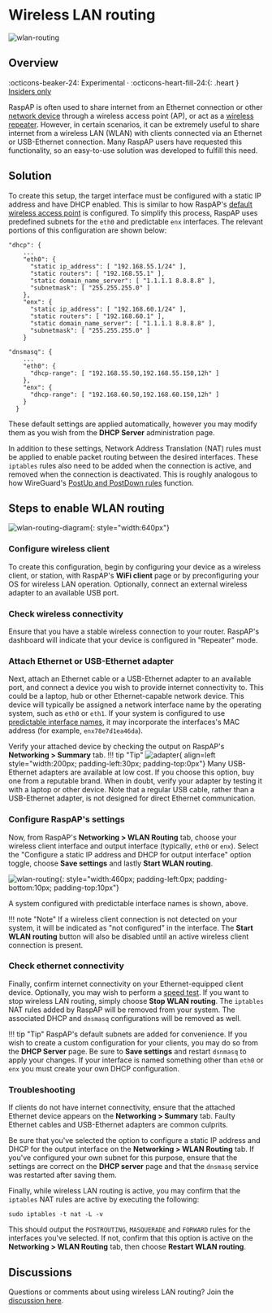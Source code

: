 # Wireless LAN routing

![wlan-routing](https://github.com/user-attachments/assets/2ddf3971-f230-425f-9391-b5e7ebc0a1ca)

## Overview
:octicons-beaker-24: Experimental · :octicons-heart-fill-24:{: .heart } [Insiders only](index.md)

RaspAP is often used to share internet from an Ethernet connection or other [network device](net-devices.md) through a wireless access point (AP), or act as a [wireless repeater](../features-core/repeater.md). However, in certain scenarios, it can be extremely useful to share internet from a wireless LAN (WLAN) with clients connected via an Ethernet or USB-Ethernet connection. Many RaspAP users have requested this functionality, so an easy-to-use solution was developed to fulfill this need.

## Solution
To create this setup, the target interface must be configured with a static IP address and have DHCP enabled. This is similar to how RaspAP's [default wireless access point](../get-started/defaults.md#networking-defaults) is configured. To simplify this process, RaspAP uses predefined subnets for the `eth0` and predictable `enx` interfaces. The relevant portions of this configuration are shown below:

```
"dhcp": {
    ...
    "eth0": {
      "static ip_address": [ "192.168.55.1/24" ],
      "static routers": [ "192.168.55.1" ],
      "static domain_name_server": [ "1.1.1.1 8.8.8.8" ],
      "subnetmask": [ "255.255.255.0" ]
    },
    "enx": {
      "static ip_address": [ "192.168.60.1/24" ],
      "static routers": [ "192.168.60.1" ],
      "static domain_name_server": [ "1.1.1.1 8.8.8.8" ],
      "subnetmask": [ "255.255.255.0" ]
    }
```

```
"dnsmasq": {
    ...
    "eth0": {
      "dhcp-range": [ "192.168.55.50,192.168.55.150,12h" ]
    },
    "enx": {
      "dhcp-range": [ "192.168.60.50,192.168.60.150,12h" ]
    }
  }
```

These default settings are applied automatically, however you may modify them as you wish from the **DHCP Server** administration page.

In addition to these settings, Network Address Translation (NAT) rules must be applied to enable packet routing between the desired interfaces. These `iptables` rules also need to be added when the connection is active, and removed when the connection is deactivated. This is roughly analogous to how WireGuard's [PostUp and PostDown rules](../features-core/wireguard.md#tunneling-traffic) function. 

## Steps to enable WLAN routing

![wlan-routing-diagram](https://github.com/RaspAP/raspap-webgui/assets/229399/aa88a477-3a78-43e3-ae70-b6de99414452){: style="width:640px"}


### Configure wireless client
To create this configuration, begin by configuring your device as a wireless client, or station, with RaspAP's **WiFi client** page or by preconfiguring your OS for wireless LAN operation. Optionally, connect an external wireless adapter to an available USB port.

### Check wireless connectivity
Ensure that you have a stable wireless connection to your router. RaspAP's dashboard will indicate that your device is configured in "Repeater" mode. 

### Attach Ethernet or USB-Ethernet adapter
Next, attach an Ethernet cable or a USB-Ethernet adapter to an available port, and connect a device you wish to provide internet connectivity to. This could be a laptop, hub or other Ethernet-capable network device. This device will typically be assigned a network interface name by the operating system, such as `eth0` or `eth1`. If your system is configured to use [predictable interface names](https://wiki.debian.org/NetworkInterfaceNames), it may incorporate the interfaces's MAC address (for example, `enx78e7d1ea46da`).

Verify your attached device by checking the output on RaspAP's **Networking > Summary** tab.
!!! tip "Tip"
    ![adapter](https://github.com/RaspAP/raspap-webgui/assets/229399/7fa8ea1a-c10f-4c91-99c3-998b3a177b58){ align=left style="width:200px; padding-left:30px; padding-top:0px"} Many USB-Ethernet adapters are available at low cost. If you choose this option, buy one from a reputable brand. When in doubt, verify your adapter by testing it with a laptop or other device. Note that a regular USB cable, rather than a USB-Ethernet adapter, is not designed for direct Ethernet communication.

### Configure RaspAP's settings
Now, from RaspAP's **Networking > WLAN Routing** tab, choose your wireless client interface and output interface (typically, `eth0` or `enx`). Select the "Configure a static IP address and DHCP for output interface" option toggle, choose **Save settings**  and lastly **Start WLAN routing**.

![wlan-routing](https://github.com/RaspAP/raspap-webgui/assets/229399/f721a4bc-0aad-400e-aec1-ef10ce2a12a5){: style="width:460px; padding-left:0px; padding-bottom:10px; padding-top:10px"}

A system configured with predictable interface names is shown, above.

!!! note "Note"
    If a wireless client connection is not detected on your system, it will be indicated as "not configured" in the interface. The **Start WLAN routing** button will also be disabled until an active wireless client connection is present. 

### Check ethernet connectivity
Finally, confirm internet connectivity on your Ethernet-equipped client device. Optionally, you may wish to perform a [speed test](../features-core/speedtest.md). If you want to stop wireless LAN routing, simply choose **Stop WLAN routing**. The `iptables` NAT rules added by RaspAP will be removed from your system. The associated DHCP and `dnsmasq` configurations will be removed as well.

!!! tip "Tip"
    RaspAP's default subnets are added for convenience. If you wish to create a custom configuration for your clients, you may do so from the **DHCP Server** page. Be sure to **Save settings** and restart `dsnmasq` to apply your changes. If your interface is named something other than `eth0` or `enx` you must create your own DHCP configuration.

### Troubleshooting
If clients do not have internet connectivity, ensure that the attached Ethernet device appears on the **Networking > Summary** tab. Faulty Ethernet cables and USB-Ethernet adapters are common culprits.

Be sure that you've selected the option to configure a static IP address and DHCP for the output interface on the **Networking > WLAN Routing** tab. If you've configured your own subnet for this purpose, ensure that the settings are correct on the **DHCP server** page and that the `dnsmasq` service was restarted after saving them.

Finally, while wireless LAN routing is active, you may confirm that the `iptables` NAT rules are active by executing the following:

```
sudo iptables -t nat -L -v
```

This should output the `POSTROUTING`, `MASQUERADE` and `FORWARD` rules for the interfaces you've selected. If not, confirm that this option is active on the **Networking > WLAN Routing** tab, then choose **Restart WLAN routing**.

## Discussions
Questions or comments about using wireless LAN routing? Join the [discussion here](https://github.com/RaspAP/raspap-webgui/discussions/).



